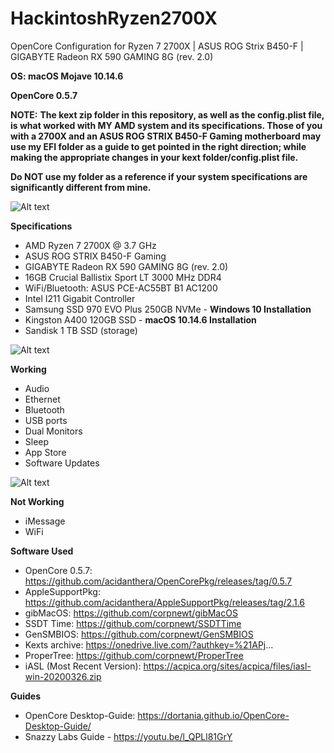 # HackintoshRyzen2700X
OpenCore Configuration for Ryzen 7 2700X | ASUS ROG Strix B450-F | GIGABYTE Radeon RX 590 GAMING 8G (rev. 2.0)

**OS: macOS Mojave 10.14.6**

**OpenCore 0.5.7**

**NOTE:**
**The kext zip folder in this repository, as well as the config.plist file, is what worked with MY AMD system and its specifications. Those of you with a 2700X and an ASUS ROG STRIX B450-F Gaming motherboard may use my EFI folder as a guide to get pointed in the right direction; while making the appropriate changes in your kext folder/config.plist file.**

**Do NOT use my folder as a reference if your system specifications are significantly different from mine.**

![Alt text](https://raw.githubusercontent.com/thefallen0419/HackintoshRyzen2700X/master/HomeScreen.png?raw=true "HomeScreen")


**Specifications**
- AMD Ryzen 7 2700X @ 3.7 GHz
- ASUS ROG STRIX B450-F Gaming
- GIGABYTE Radeon RX 590 GAMING 8G (rev. 2.0)
- 16GB Crucial Ballistix Sport LT 3000 MHz DDR4
- WiFi/Bluetooth: ASUS PCE-AC55BT B1 AC1200 
- Intel I211 Gigabit Controller
- Samsung SSD 970 EVO Plus 250GB NVMe - **Windows 10 Installation**
- Kingston A400 120GB SSD - **macOS 10.14.6 Installation**
- Sandisk 1 TB SSD (storage)

![Alt text](https://raw.githubusercontent.com/thefallen0419/HackintoshRyzen2700X/master/AMDPowerManagementGadget.png?raw=true "AMDPowerManagementGadget")

**Working**
-	Audio
-	Ethernet
-	Bluetooth
-	USB ports
-	Dual Monitors
-	Sleep
-	App Store
-	Software Updates

![Alt text](https://raw.githubusercontent.com/thefallen0419/HackintoshRyzen2700X/master/AppStoreandInternet.png?raw=true "AppStoreandInternet")

**Not Working**
-	iMessage
- WiFi 

**Software Used**
- OpenCore 0.5.7: https://github.com/acidanthera/OpenCorePkg/releases/tag/0.5.7
- AppleSupportPkg: https://github.com/acidanthera/AppleSupportPkg/releases/tag/2.1.6
- gibMacOS: https://github.com/corpnewt/gibMacOS
- SSDT Time: https://github.com/corpnewt/SSDTTime
- GenSMBIOS: https://github.com/corpnewt/GenSMBIOS
- Kexts archive: https://onedrive.live.com/?authkey=%21APj...
- ProperTree: https://github.com/corpnewt/ProperTree
- iASL (Most Recent Version): https://acpica.org/sites/acpica/files/iasl-win-20200326.zip

**Guides**
- OpenCore Desktop-Guide: https://dortania.github.io/OpenCore-Desktop-Guide/
- Snazzy Labs Guide - https://youtu.be/l_QPLl81GrY

